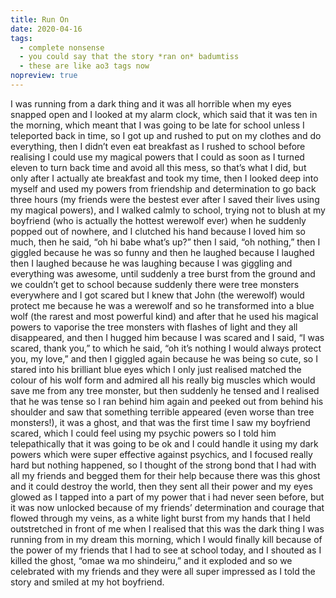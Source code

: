```yaml
---
title: Run On
date: 2020-04-16
tags:
  - complete nonsense
  - you could say that the story *ran on* badumtiss
  - these are like ao3 tags now
nopreview: true
---
```


<!-- more -->

I was running from a dark thing and it was all horrible when my eyes snapped open and I looked at my alarm clock, which said that it was ten in the morning, which meant that I was going to be late for school unless I teleported back in time, so I got up and rushed to put on my clothes and do everything, then I didn’t even eat breakfast as I rushed to school before realising I could use my magical powers that I could as soon as I turned eleven to turn back time and avoid all this mess, so that’s what I did, but only after I actually ate breakfast and took my time, then I looked deep into myself and used my powers from friendship and determination to go back three hours (my friends were the bestest ever after I saved their lives using my magical powers), and I walked calmly to school, trying not to blush at my boyfriend (who is actually the hottest werewolf ever) when he suddenly popped out of nowhere, and I clutched his hand because I loved him so much, then he said, “oh hi babe what’s up?” then I said, “oh nothing,” then I giggled because he was so funny and then he laughed because I laughed then I laughed because he was laughing because I was giggling and everything was awesome, until suddenly a tree burst from the ground and we couldn’t get to school because suddenly there were tree monsters everywhere and I got scared but I knew that John (the werewolf) would protect me because he was a werewolf and so he transformed into a blue wolf (the rarest and most powerful kind) and after that he used his magical powers to vaporise the tree monsters with flashes of light and they all disappeared, and then I hugged him because I was scared and I said, “I was scared, thank you,” to which he said, “oh it’s nothing I would always protect you, my love,” and then I giggled again because he was being so cute, so I stared into his brilliant blue eyes which I only just realised matched the colour of his wolf form and admired all his really big muscles which would save me from any tree monster, but then suddenly he tensed and I realised that he was tense so I ran behind him again and peeked out from behind his shoulder and saw that something terrible appeared (even worse than tree monsters!), it was a ghost, and that was the first time I saw my boyfriend scared, which I could feel using my psychic powers so I told him telepathically that it was going to be ok and I could handle it using my dark powers which were super effective against psychics, and I focused really hard but nothing happened, so I thought of the strong bond that I had with all my friends and begged them for their help because there was this ghost and it could destroy the world, then they sent all their power and my eyes glowed as I tapped into a part of my power that i had never seen before, but it was now unlocked because of my friends’ determination and courage that flowed through my veins, as a white light burst from my hands that I held outstretched in front of me when I realised that this was the dark thing I was running from in my dream this morning, which I would finally kill because of the power of my friends that I had to see at school today, and I shouted as I killed the ghost, “omae wa mo shindeiru,” and it exploded and so we celebrated with my friends and they were all super impressed as I told the story and smiled at my hot boyfriend.
